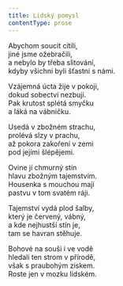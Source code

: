 ```yaml
---
title: Lidský pomysl
contentType: prose
---
```


<section>

Abychom soucit cítili,  
jiné jsme ožebračili,  
a nebylo by třeba slitování,  
kdyby všichni byli šťastni s námi.

Vzájemná úcta žije v pokoji,  
dokud sobectví nezbují.  
Pak krutost splétá smyčku  
a láká na vábničku.

Usedá v zbožném strachu,  
prolévá slzy v prachu,  
až pokora zakoření v zemi  
pod jejími šlépějemi.

Ovine jí chmurný stín  
hlavu zbožným tajemstvím.  
Housenka s mouchou mají  
pastvu v tom svatém ráji.

Tajemství vydá plod šalby,  
který je červený, vábný,  
a kde nejhustší stín je,  
tam se havran stěhuje.

Bohové na souši i ve vodě  
hledali ten strom v přírodě,  
však s praubohým ziskem.  
Roste jen v mozku lidském.

</section>
